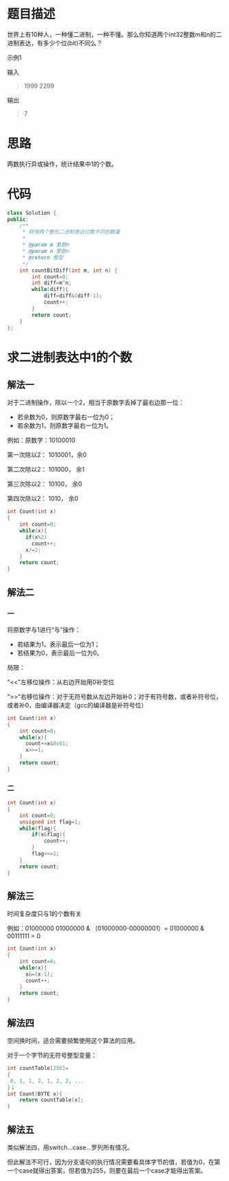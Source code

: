 # 题目描述

世界上有10种人，一种懂二进制，一种不懂。那么你知道两个int32整数m和n的二进制表达，有多少个位(bit)不同么？

示例1

输入

> 1999 2299

输出

> 7
# 思路
两数执行异或操作，统计结果中1的个数。

# 代码
```cpp
class Solution {
public:
    /**
     * 获得两个整形二进制表达位数不同的数量
     * 
     * @param m 整数m
     * @param n 整数n
     * @return 整型
     */
    int countBitDiff(int m, int n) {
        int count=0;
        int diff=m^n;
        while(diff){
            diff=diff&(diff-1);
            count++;
        }
        return count;
    }
};
```

# 求二进制表达中1的个数
## 解法一
对于二进制操作，除以一个2，相当于原数字丢掉了最右边那一位：
  - 若余数为0，则原数字最右一位为0；
  - 若余数为1，则原数字最右一位为1。

例如：原数字：10100010

第一次除以2： 1010001，余0

第二次除以2： 101000， 余1

第三次除以2： 10100，  余0

第四次除以2： 1010，   余0

```cpp
int Count(int x)
{
    int count=0;
    while(x){
      if(x%2)
        count++;
      x/=2;
    }
    return count;
}
```

## 解法二
### 一
将原数字与1进行“与”操作：
- 若结果为1，表示最后一位为1；
- 若结果为0，表示最后一位为0。

局限：

"<<"左移位操作：从右边开始用0补空位

">>"右移位操作：对于无符号数从左边开始补0；对于有符号数，或者补符号位，或者补0，由编译器决定（gcc的编译器是补符号位）

```cpp
int Count(int x)
{
    int count=0;
    while(x){
      count+=x&0x01;
      x>>=1;
    }
    return count;
}
```
### 二
```cpp
int Count(int x)
{
    int count=0;
    unsigned int flag=1;
    while(flag){
        if(x&flag){
            count++;
        }
        flag<<=1;
    }
    return count;
}
```


## 解法三
时间复杂度只与1的个数有关

例如：01000000
01000000 & （01000000-00000001）= 01000000 & 00111111 = 0

```cpp
int Count(int x)
{
    int count=0;
    while(x){
      x&=(x-1);
      count++;
    }
    return count;
}
```
## 解法四
空间换时间，适合需要频繁使用这个算法的应用。

对于一个字节的无符号整型变量：
```cpp
int countTable[256]=
{
 0, 1, 1, 2, 1, 2, 2, ... 
}；
int Count(BYTE x){
    return countTable[x];
}
```
## 解法五
类似解法四，用switch...case...罗列所有情况。

但此解法不可行，因为分支语句的执行情况需要看具体字节的值，若值为0，在第一个case就得出答案，但若值为255，则要在最后一个case才能得出答案。
